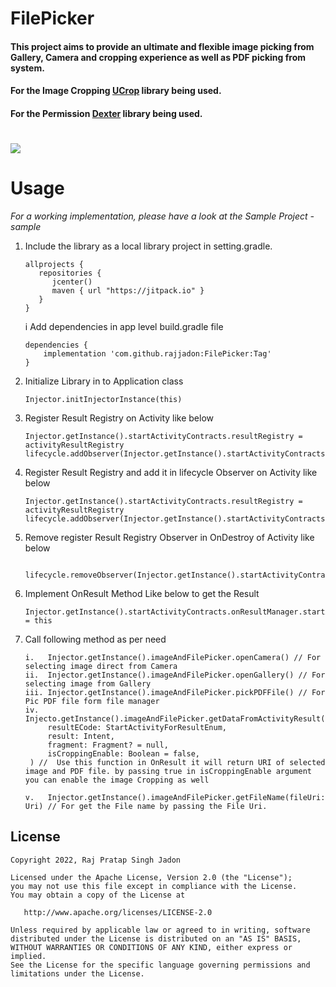 # FilePicker

#### This project aims to provide an ultimate and flexible image picking from Gallery, Camera and cropping experience as well as PDF picking from system.

#### For the Image Cropping [UCrop](https://github.com/Yalantis/uCrop) library being used.

#### For the Permission [Dexter](https://github.com/Karumi/Dexter) library being used.

# [![](https://jitpack.io/v/rajjadon/FilePicker.svg)](https://jitpack.io/#rajjadon/FilePicker)

# Usage

*For a working implementation, please have a look at the Sample Project - sample*

1. Include the library as a local library project in setting.gradle.

   ```
   allprojects {
      repositories {
         jcenter()
         maven { url "https://jitpack.io" }
      }
   }
   ```

   i Add dependencies in app level build.gradle file

   ```   
   dependencies {   
       implementation 'com.github.rajjadon:FilePicker:Tag'
   }

   ```

2. Initialize Library in to Application class

   ```   
   Injector.initInjectorInstance(this)
   ```
3. Register Result Registry on Activity like below

   ```   
   Injector.getInstance().startActivityContracts.resultRegistry = activityResultRegistry
   lifecycle.addObserver(Injector.getInstance().startActivityContracts)
   ```

4. Register Result Registry and add it in lifecycle Observer on Activity like below

   ```   
   Injector.getInstance().startActivityContracts.resultRegistry = activityResultRegistry
   lifecycle.addObserver(Injector.getInstance().startActivityContracts)
   
5. Remove register Result Registry Observer in OnDestroy of Activity like below

   ```   
    lifecycle.removeObserver(Injector.getInstance().startActivityContracts)
   ```
7. Implement OnResult Method Like below to get the Result

   ```   
   Injector.getInstance().startActivityContracts.onResultManager.startActivityCustomOnResult = this
   ```
8. Call following method as per need

   ```   
   i.   Injector.getInstance().imageAndFilePicker.openCamera() // For selecting image direct from Camera
   ii.  Injector.getInstance().imageAndFilePicker.openGallery() // For selecting image from Gallery
   iii. Injector.getInstance().imageAndFilePicker.pickPDFFile() // For Pic PDF file form file manager
   iv.  Injecto.getInstance().imageAndFilePicker.getDataFromActivityResult(
        resultECode: StartActivityForResultEnum,
        result: Intent,
        fragment: Fragment? = null,
        isCroppingEnable: Boolean = false,
    ) //  Use this function in OnResult it will return URI of selected image and PDF file. by passing true in isCroppingEnable argument you can enable the image Cropping as well
   
   v.   Injector.getInstance().imageAndFilePicker.getFileName(fileUri: Uri) // For get the File name by passing the File Uri.
   ```

## License

    Copyright 2022, Raj Pratap Singh Jadon

    Licensed under the Apache License, Version 2.0 (the "License");
    you may not use this file except in compliance with the License.
    You may obtain a copy of the License at

       http://www.apache.org/licenses/LICENSE-2.0

    Unless required by applicable law or agreed to in writing, software
    distributed under the License is distributed on an "AS IS" BASIS,
    WITHOUT WARRANTIES OR CONDITIONS OF ANY KIND, either express or implied.
    See the License for the specific language governing permissions and
    limitations under the License.

